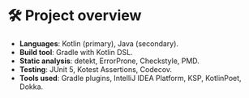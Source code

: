 # 🛠️ Project overview

- **Languages**: Kotlin (primary), Java (secondary).
- **Build tool**: Gradle with Kotlin DSL.
- **Static analysis**: detekt, ErrorProne, Checkstyle, PMD. 
- **Testing**: JUnit 5, Kotest Assertions, Codecov.
- **Tools used**: Gradle plugins, IntelliJ IDEA Platform, KSP, KotlinPoet, Dokka.
